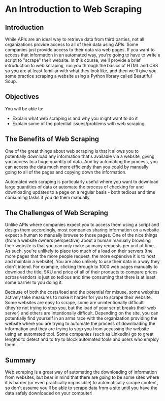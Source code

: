 
# An Introduction to Web Scraping


## Introduction
While APIs are an ideal way to retrieve data from third parties, not all organizations provide access to all of their data using APIs. Some companies just provide access to their data via web pages. If you want to access that information in an automated way, you're going to have to write a script to "scrape" their website. In this course, we'll provide a brief introduction to web scraping, run you through the basics of HTML and CSS so you are at least familiar with what they look like, and then we'll give you some practice scraping a website using a Python library called Beautiful Soup.

## Objectives
You will be able to:
* Explain what web scraping is and why you might want to do it
* Explain some of the potential issues/problems with web scraping

## The Benefits of Web Scraping

One of the great things about web scraping is that it allows you to potentially download any information that's available via a website, giving you access to a huge quantity of data. And by automating the process, you can access the data much more efficiently than you could by manually going to all of the pages and copying down the information.

Automated web scraping is particularly useful where you want to download large quantities of data or automate the process of checking for and downloading updates to a page on a regular basis - both tedious and time consuming tasks if you do them manually.

## The Challenges of Web Scraping

Unlike APIs where companies expect you to access them using a script and design them accordingly, most companies sharing information on a website expect a human to manually browse to those pages. One of the nice things (from a website owners perspective) about a human manually browsing their website is that you can only make so many requests per unit of time. As such, you're unlikely to place too much of a load on their servers (the more pages that the more people request, the more expensive it is to host and maintain a website). You are also unlikely to use their data in a way they didn't intend. For example, clicking through to 1000 web pages manually to download the title, SKU and price of all of their products to compare prices across vendors is just so tedious and time consuming that there is at least some barrier to you doing it.

Because of both the costs/load and the potential for misuse, some websites actively take measures to make it harder for you to scrape their website. Some websites are easy to scrape, some are unintentionally difficult (they're not trying to stop you, but the load of your script breaks their web server) and others are intentionally difficult. Depending on the site, you can potentially find yourself in an arms race with the organization providing the website where you are trying to automate the process of downloading the information and they are trying to stop you from accessing the website using an automated tool. Some companies (such as LinkedIn) go to great lengths to detect and to try to block automated tools and users who employ them.



## Summary

Web scraping is a great way of automating the downloading of information from websites, but bear in mind that there are going to be some sites where it is harder (or even practically impossible) to automatically scrape content, so don't assume you'll be able to scrape data from a site until you have the data safely downloaded on your computer!
